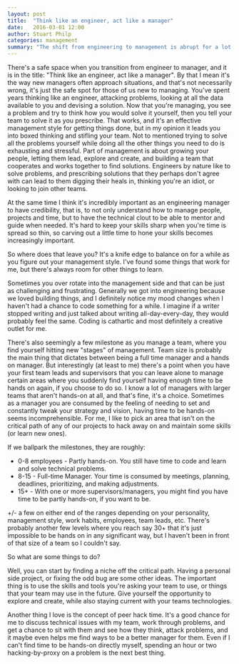 ```yaml
---
layout: post
title:  "Think like an engineer, act like a manager"
date:   2016-03-01 12:00
author: Stuart Philp
categories: management
summary: "The shift from engineering to management is abrupt for a lot of people. I struggle with it still, even after a few years. I've had quite a few conversations with new managers about the challenges trying to balance wanting to do things yourself, while also doing your manager-y duties."
---
```


There's a safe space when you transition from engineer to manager, and it is in the title: "Think like an engineer, act like a manager". By that I mean it's the way new managers often approach situations, and that's not necessarily wrong, it's just the safe spot for those of us new to managing. You've spent years thinking like an engineer, attacking problems, looking at all the data available to you and devising a solution. Now that you're managing, you see a problem and try to think how you would solve it yourself, then you tell your team to solve it as you prescribe. That works, and it's an effective management style for getting things done, but in my opinion it leads you into boxed thinking and stifling your team. Not to mentioned trying to solve all the problems yourself while doing all the other things you need to do is exhausting and stressful. Part of management is about growing your people, letting them lead, explore and create, and building a team that cooperates and works together to find solutions. Engineers by nature like to solve problems, and prescribing solutions that they perhaps don't agree with can lead to them digging their heals in, thinking you're an idiot, or looking to join other teams.

At the same time I think it's incredibly important as an engineering manager to have credibility, that is, to not only understand how to manage people, projects and time, but to have the technical clout to be able to mentor and guide when needed. It's hard to keep your skills sharp when you're time is spread so thin, so carving out a little time to hone your skills becomes increasingly important.

So where does that leave you? It's a knife edge to balance on for a while as you figure out your management style. I've found some things that work for me, but there's always room for other things to learn.

Sometimes you over rotate into the management side and that can be just as challenging and frustrating. Generally we got into engineering because we loved building things, and I definitely notice my mood changes when I haven't had a chance to code something for a while. I imagine if a writer stopped writing and just talked about writing all-day-every-day, they would probably feel the same. Coding is cathartic and most definitely a creative outlet for me.

There's also seemingly a few milestone as you manage a team, where you find yourself hitting new "stages" of management. Team size is probably the main thing that dictates between being a full time manager and a hands on manager. But interestingly (at least to me) there's a point when you have your first team leads and supervisors that you can leave alone to manage certain areas where you suddenly find yourself having enough time to be hands on again, if you choose to do so. I know a lot of managers with larger teams that aren't hands-on at all, and that's fine, it's a choice. Sometimes as a manager you are consumed by the feeling of needing to set and constantly tweak your strategy and vision, having time to be hands-on seems incomprehensible. For me, I like to pick an area that isn't on the critical path of any of our projects to hack away on and maintain some skills (or learn new ones).

If we ballpark the milestones, they are roughly:

* 0-8 employees - Partly hands-on. You still have time to code and learn and solve technical problems.
* 8-15 - Full-time Manager. Your time is consumed by meetings, planning, deadlines, prioritizing, and making adjustments.
* 15+ - With one or more supervisors/managers, you might find you have time to be partly hands-on, if you want to be.

+/- a few on either end of the ranges depending on your personality, management style, work habits, employees, team leads, etc. There's probably another few levels where you reach say 30+ that it's just impossible to be hands on in any significant way, but I haven't been in front of that size of a team so I couldn't say.

So what are some things to do?

Well, you can start by finding a niche off the critical path. Having a personal side project, or fixing the odd bug are some other ideas. The important thing is to use the skills and tools you're asking your team to use, or things that your team may use in the future. Give yourself the opportunity to explore and create, while also staying current with your teams technologies.

Another thing I love is the concept of peer hack time. It's a good chance for me to discuss technical issues with my team, work through problems, and get a chance to sit with them and see how they think, attack problems, and it maybe even helps me find ways to be a better manager for them. Even if I can't find time to be hands-on directly myself, spending an hour or two hacking-by-proxy on a problem is the next best thing.

